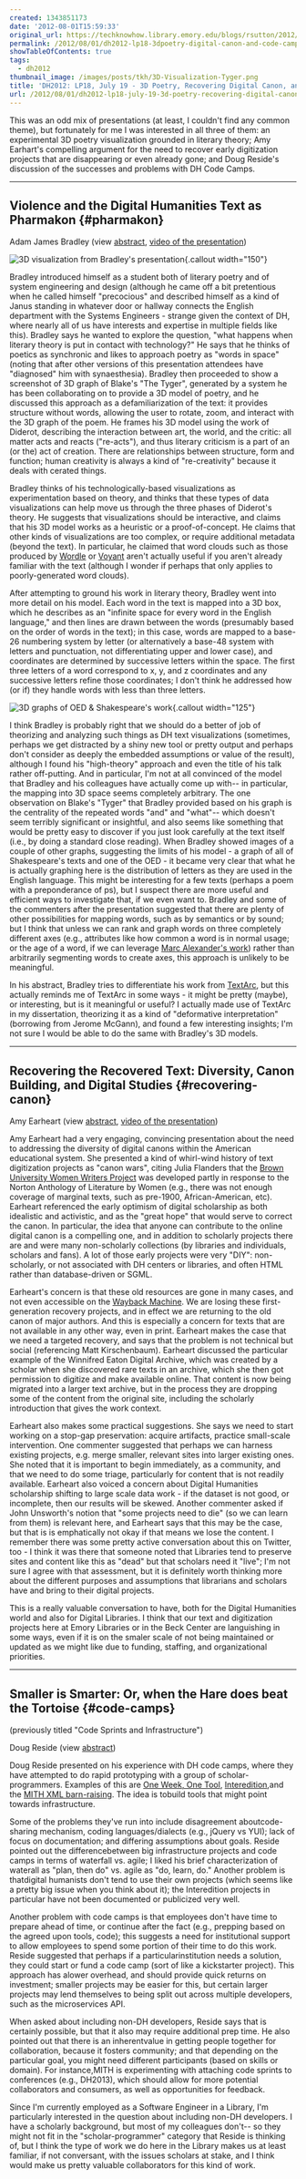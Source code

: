 ```yaml
---
created: 1343851173
date: '2012-08-01T15:59:33'
original_url: https://techknowhow.library.emory.edu/blogs/rsutton/2012/08/01/dh2012-lp18-3dpoetry-digital-canon-and-code-camps
permalink: /2012/08/01/dh2012-lp18-3dpoetry-digital-canon-and-code-camps/
showTableOfContents: true
tags:
  - dh2012
thumbnail_image: /images/posts/tkh/3D-Visualization-Tyger.png
title: 'DH2012: LP18, July 19 - 3D Poetry, Recovering Digital Canon, and Code Camps'
url: /2012/08/01/dh2012-lp18-july-19-3d-poetry-recovering-digital-canon-and-code-camps/
---
```



This was an odd mix of presentations (at least, I couldn't find any common theme), but fortunately for me I was interested in all three of them: an experimental 3D poetry visualization grounded in literary theory; Amy Earhart's compelling argument for the need to recover early digitization projects that are disappearing or even already gone; and Doug Reside's discussion of the successes and problems with DH Code Camps.



* * *

## Violence and the Digital Humanities Text as Pharmakon {#pharmakon}

Adam James Bradley (view [abstract](http://www.dh2012.uni-hamburg.de/conference/programme/abstracts/violence-and-the-digital-humanities-text-as-pharmakon/), [video of the presentation](http://lecture2go.uni-hamburg.de/konferenzen/-/k/13977))

![3D visualization from Bradley's presentation](/images/posts/tkh/3D-Visualization-Tyger.png){.callout width="150"}

Bradley introduced himself as a student both of literary poetry and of system engineering and design (although he came off a bit pretentious when he called himself "precocious" and described himself as a kind of Janus standing in whatever door or hallway connects the English department with the Systems Engineers - strange given the context of DH, where nearly all of us have interests and expertise in multiple fields like this).  Bradley says he wanted to explore the question, "what happens when literary theory is put in contact with technology?" He says that he thinks of poetics as synchronic and likes to approach poetry as "words in space" (noting that after other versions of this presentation attendees have "diagnosed" him with synaesthesia).  Bradley then proceeded to show a screenshot of 3D graph of Blake's "The Tyger", generated by a system he has been collaborating on to provide a 3D model of poetry, and he discussed this approach as a defamiliarization of the text: it provides structure without words, allowing the user to rotate, zoom, and interact with the 3D graph of the poem.  He frames his 3D model using the work of Diderot, describing the interaction between art, the world, and the critic: all matter acts and reacts ("re-acts"), and thus literary criticism is a part of an (or the) act of creation. There are relationships between structure, form and function; human creativity is always a kind of "re-creativity" because it deals with cerated things.

Bradley thinks of his technologically-based visualizations as experimentation based on theory, and thinks that these types of data visualizations can help move us through the three phases of Diderot's theory.  He suggests that visualizations should be interactive, and claims that his 3D model works as a heuristic or a proof-of-concept.  He claims that other kinds of visualizations are too complex, or require additional metadata (beyond the text).  In particular, he claimed that word clouds such as those produced by [Wordle](http://www.wordle.net/) or [Voyant](http://voyant-tools.org/) aren't actually useful if you aren't already familiar with the text (although I wonder if perhaps that only applies to poorly-generated word clouds).

After attempting to ground his work in literary theory, Bradley went into more detail on his model.  Each word in the text is mapped into a 3D box, which he describes as an "infinite space for every word in the English language," and then lines are drawn between the words (presumably based on the order of words in the text); in this case, words are mapped to a base-26 numbering system by letter (or alternatively a base-48 system with letters and punctuation, not differentiating upper and lower case), and coordinates are determined by successive letters within the space.  The first three letters of a word correspond to x, y, and z coordinates and any successive letters refine those coordinates; I don't think he addressed how (or if) they handle words with less than three letters.

![3D graphs of OED &amp; Shakespeare's work](/images/posts/tkh/3D-Viz-OED-Shakespeare.png){.callout width="125"}

I think Bradley is probably right that we should do a better of job of theorizing and analyzing such things as DH text visualizations (sometimes, perhaps we get distracted by a shiny new tool or pretty output and perhaps don't consider as deeply the embedded assumptions or value of the result), although I found his "high-theory" approach and even the title of his talk rather off-putting.  And in particular, I'm not at all convinced of the model that Bradley and his colleagues have actually come up with-- in particular, the mapping into 3D space seems completely arbitrary.  The one observation on Blake's "Tyger" that Bradley provided based on his graph is the centrality of the repeated words "and" and "what"-- which doesn't seem terribly significant or insightful, and also seems like something that would be pretty easy to discover if you just look carefully at the text itself (i.e., by doing a standard close reading).  When Bradley showed images of a couple of other graphs, suggesting the limits of his model - a graph of all of Shakespeare's texts and one of the OED - it became very clear that what he is actually graphing here is the distribution of letters as they are used in the English language.  This might be interesting for a few texts (perhaps a poem with a preponderance of ps), but I suspect there are more useful and efficient ways to investigate that, if we even want to.  Bradley and some of the commenters after the presentation suggested that there are plenty of other possibilities for mapping words, such as by semantics or by sound; but I think that unless we can rank and graph words on three completely different axes (e.g., attributes like how common a word is in normal usage; or the age of a word, if we can leverage [Marc Alexander's work](/dh2012/dh2012-lp07-july-18-visualizing-poetry-the-english-language-and-vocabulary-in-genre-over-time/#patchworks)) rather than arbitrarily segmenting words to create axes, this approach is unlikely to be meaningful.

In his abstract, Bradley tries to differentiate his work from [TextArc](http://www.textarc.org/), but this actually reminds me of TextArc in some ways - it might be pretty (maybe), or interesting, but is it meaningful or useful? I actually made use of TextArc in my dissertation, theorizing it as a kind of "deformative interpretation" (borrowing from Jerome McGann), and found a few interesting insights; I'm not sure I would be able to do the same with Bradley's 3D models.

* * *

## Recovering the Recovered Text: Diversity, Canon Building, and Digital Studies {#recovering-canon}

Amy Earheart (view [abstract](http://www.dh2012.uni-hamburg.de/conference/programme/abstracts/recovering-the-recovered-text-diversity-canon-building-and-digital-studies/), [video of the presentation](http://lecture2go.uni-hamburg.de/konferenzen/-/k/13976))

Amy Earheart had a very engaging, convincing presentation about the need to addressing the diversity of digital canons within the American educational system.  She presented a kind of whirl-wind history of text digitization projects as "canon wars", citing Julia Flanders that the [Brown University Women Writers Project](http://www.wwp.brown.edu/) was developed partly in response to the Norton Anthology of Literature by Women (e.g., there was not enough coverage of marginal texts, such as pre-1900, African-American, etc).  Earheart referenced the early optimism of digital scholarship as both idealistic and activistic, and as the "great hope" that would serve to correct the canon. In particular, the idea that anyone can contribute to the online digital canon is a compelling one, and in addition to scholarly projects there are and were many non-scholarly collections (by libraries and individuals, scholars and fans).  A lot of those early projects were very "DIY": non-scholarly, or not associated with DH centers or libraries, and often HTML rather than database-driven or SGML.

Earheart's concern is that these old resources are gone in many cases, and not even accessible on the [Wayback Machine](http://archive.org/web/web.php). We are losing these first-generation recovery projects, and in effect we are returning to the old canon of major authors. And this is especially a concern for texts that are not available in any other way, even in print.  Earheart makes the case that we need a targeted recovery, and says that the problem is not technical but social (referencing Matt Kirschenbaum). Earheart discussed the particular example of the Winnifred Eaton Digital Archive, which was created by a scholar when she discovered rare texts in an archive, which she then got permission to digitize and make available online.  That content is now being migrated into a larger text archive, but in the process they are dropping some of the content from the original site, including the scholarly introduction that gives the work context.

Earheart also makes some practical suggestions.  She says we need to start working on a stop-gap preservation: acquire artifacts, practice small-scale intervention.  One commenter suggested that perhaps we can harness existing projects, e.g. merge smaller, relevant sites into larger existing ones.  She noted that it is important to begin immediately, as a community, and that we need to do some triage, particularly for content that is not readily available.  Earheart also voiced a concern about Digital Humanities scholarship shifting to large scale data work - if the dataset is not good, or incomplete, then our results will be skewed.  Another commenter asked if John Unsworth's notion that "some projects need to die" (so we can learn from them) is relevant here, and Earheart says that this may be the case, but that is is emphatically not okay if that means we lose the content.  I remember there was some pretty active conversation about this on Twitter, too - I think it was there that someone noted that Libraries tend to preserve sites and content like this as "dead" but that scholars need it "live"; I'm not sure I agree with that assessment, but it is definitely worth thinking more about the different purposes and assumptions that librarians and scholars have and bring to their digital projects.

This is a really valuable conversation to have, both for the Digital Humanities world and also for Digital Libraries.  I think that our text and digitization projects here at Emory Libraries or in the Beck Center are languishing in some ways, even if it is on the smaler scale of not being maintained or updated as we might like due to funding, staffing, and organizational priorities.

* * *

## Smaller is Smarter: Or, when the Hare does beat the Tortoise {#code-camps}

(previously titled "Code Sprints and Infrastructure")

Doug Reside (view [abstract](http://www.dh2012.uni-hamburg.de/conference/programme/abstracts/code-sprints-and-infrastructure/))

Doug Reside presented on his experience with DH code camps, where they have attempted to do rapid prototyping with a group of scholar-programmers. Examples of this are [One Week, One Tool](http://oneweekonetool.org/), [Interedition](http://www.interedition.eu/),and the [MITH XML barn-raising](http://mith.umd.edu/mith-barn-raising-continues/). The idea is tobuild tools that might point towards infrastructure.

Some of the problems they've run into include disagreement aboutcode-sharing mechanism, coding languages/dialects (e.g., jQuery vs YUI); lack of focus on documentation; and differing assumptions about goals. Reside pointed out the differencebetween big infrastructure projects and code camps in terms of waterfall vs. agile; I liked his brief characterization of waterall as "plan, then do" vs. agile as "do, learn, do." Another problem is thatdigital humanists don't tend to use their own projects (which seems like a pretty big issue when you think about it); the Interedition projects in particular have not been documented or publicized very well.

Another problem with code camps is that employees don't have time to prepare ahead of time, or continue after the fact (e.g., prepping based on the agreed upon tools, code); this suggests a need for institutional support to allow employees to spend some portion of their time to do this work. Reside suggested that perhaps if a particularinstitution needs a solution, they could start or fund a code camp (sort of like a kickstarter project). This approach has alower overhead, and should provide quick returns on investment; smaller projects may be easier for this, but certain larger projects may lend themselves to being split out across multiple developers, such as the microservices API.

When asked about including non-DH developers, Reside says that is certainly possible, but that it also may require additional prep time. He also pointed out that there is an inherentvalue in getting people together for collaboration, because it fosters community; and that depending on the particular goal, you might need different participants (based on skills or domain). For instance,MITH is experimenting with attaching code sprints to conferences (e.g., DH2013), which should allow for more potential collaborators and consumers, as well as opportunities for feedback.

Since I'm currently employed as a Software Engineer in a Library, I'm particularly interested in the question about including non-DH developers. I have a scholarly background, but most of my colleagues don't-- so they might not fit in the "scholar-programmer" category that Reside is thinking of, but I think the type of work we do here in the Library makes us at least familiar, if not conversant, with the issues scholars at stake, and I think would make us pretty valuable collaborators for this kind of work.